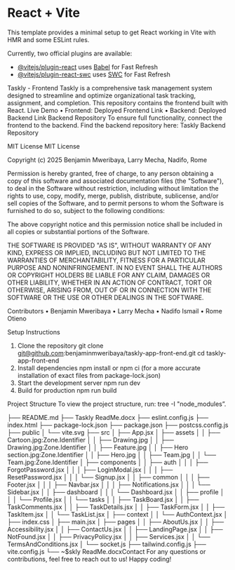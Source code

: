 # React + Vite

This template provides a minimal setup to get React working in Vite with HMR and some ESLint rules.

Currently, two official plugins are available:

- [@vitejs/plugin-react](https://github.com/vitejs/vite-plugin-react/blob/main/packages/plugin-react/README.md) uses [Babel](https://babeljs.io/) for Fast Refresh
- [@vitejs/plugin-react-swc](https://github.com/vitejs/vite-plugin-react-swc) uses [SWC](https://swc.rs/) for Fast Refresh

Taskly - Frontend
Taskly is a comprehensive task management system designed to streamline and optimize organizational task tracking, assignment, and completion. This repository contains the frontend built with React.
 Live Demo
•	Frontend: Deployed Frontend Link
•	Backend: Deployed Backend Link
Backend Repository
To ensure full functionality, connect the frontend to the backend. Find the backend repository here: Taskly Backend Repository

 MIT License
MIT License

Copyright (c) 2025 Benjamin Mweribaya, Larry Mecha, Nadifo, Rome

Permission is hereby granted, free of charge, to any person obtaining a copy of this software and associated documentation files (the "Software"), to deal in the Software without restriction, including without limitation the rights to use, copy, modify, merge, publish, distribute, sublicense, and/or sell copies of the Software, and to permit persons to whom the Software is furnished to do so, subject to the following conditions:

The above copyright notice and this permission notice shall be included in all copies or substantial portions of the Software.

THE SOFTWARE IS PROVIDED "AS IS", WITHOUT WARRANTY OF ANY KIND, EXPRESS OR
IMPLIED, INCLUDING BUT NOT LIMITED TO THE WARRANTIES OF MERCHANTABILITY,
FITNESS FOR A PARTICULAR PURPOSE AND NONINFRINGEMENT. IN NO EVENT SHALL THE
AUTHORS OR COPYRIGHT HOLDERS BE LIABLE FOR ANY CLAIM, DAMAGES OR OTHER
LIABILITY, WHETHER IN AN ACTION OF CONTRACT, TORT OR OTHERWISE, ARISING FROM,
OUT OF OR IN CONNECTION WITH THE SOFTWARE OR THE USE OR OTHER DEALINGS IN THE
SOFTWARE.


Contributors
•	Benjamin Mweribaya
•	Larry Mecha
•	Nadifo Ismail
•	Rome Otieno

Setup Instructions
1. Clone the repository
git clone git@github.com:benjaminmweribaya/taskly-app-front-end.git
cd taskly-app-front-end
2. Install dependencies
npm install or npm ci (for a more accurate installation of exact files from package-lock.json)
3. Start the development server
npm run dev
4. Build for production
npm run build

 Project Structure
To view the project structure, run:
tree -I "node_modules”.

├── README.md
├── Taskly ReadMe.docx
├── eslint.config.js
├── index.html
├── package-lock.json
├── package.json
├── postcss.config.js
├── public
│   └── vite.svg
├── src
│   ├── App.jsx
│   ├── assets
│   │   ├── Cartoon.jpg:Zone.Identifier
│   │   ├── Drawing.jpg
│   │   ├── Drawing.jpg:Zone.Identifier
│   │   ├── Feature.jpg
│   │   ├── Hero section.jpg:Zone.Identifier
│   │   ├── Hero.jpg
│   │   ├── Team.jpg
│   │   └── Team.jpg:Zone.Identifier
│   ├── components
│   │   ├── auth
│   │   │   ├── ForgotPassword.jsx
│   │   │   ├── LoginModal.jsx
│   │   │   ├── ResetPassword.jsx
│   │   │   └── Signup.jsx
│   │   ├── common
│   │   │   ├── Footer.jsx
│   │   │   ├── Navbar.jsx
│   │   │   ├── Notifications.jsx
│   │   │   └── Sidebar.jsx
│   │   ├── dashboard
│   │   │   └── Dashboard.jsx
│   │   ├── profile
│   │   │   └── Profile.jsx
│   │   └── tasks
│   │       ├── TaskBoard.jsx
│   │       ├── TaskComments.jsx
│   │       ├── TaskDetails.jsx
│   │       ├── TaskForm.jsx
│   │       ├── TaskItem.jsx
│   │       └── TaskList.jsx
│   ├── context
│   │   └── AuthContext.jsx
│   ├── index.css
│   ├── main.jsx
│   ├── pages
│   │   ├── AboutUs.jsx
│   │   ├── Accessibility.jsx
│   │   ├── ContactUs.jsx
│   │   ├── LandingPage.jsx
│   │   ├── NotFound.jsx
│   │   ├── PrivacyPolicy.jsx
│   │   ├── Services.jsx
│   │   └── TermsAndConditions.jsx
│   └── socket.js
├── tailwind.config.js
├── vite.config.js
└── ~$skly ReadMe.docxContact
For any questions or contributions, feel free to reach out to us!
Happy coding! 